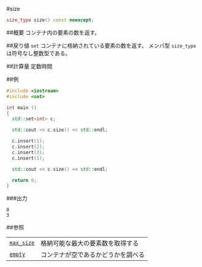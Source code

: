 #size
```cpp
size_type size() const noexcept;
```

##概要
コンテナ内の要素の数を返す。


##戻り値
`set` コンテナに格納されている要素の数を返す。 
メンバ型 `size_type` は符号なし整数型である。


##計算量
定数時間


##例
```cpp
#include <iostream>
#include <set>

int main ()
{
  std::set<int> c;

  std::cout << c.size() << std::endl;

  c.insert(1);
  c.insert(2);
  c.insert(3);
  c.insert(1);

  std::cout << c.size() << std::endl;

  return 0;
}
```

###出力
```
0
3
```

##参照

| | |
|-------------------------------------------------------------------------------------------|-----------------------------------------------------|
| [`max_size`](./max_size.md) | 格納可能な最大の要素数を取得する |
| [`empty`](./empty.md) | コンテナが空であるかどうかを調べる |


